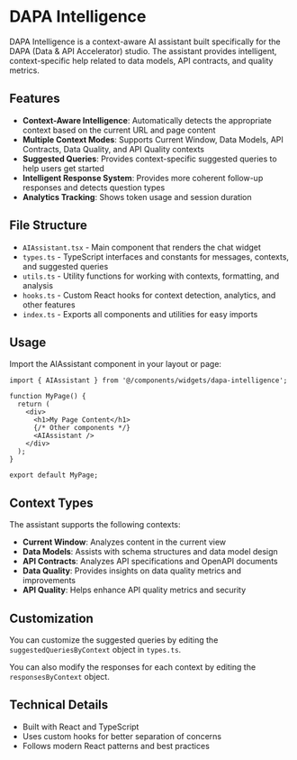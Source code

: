 # DAPA Intelligence

DAPA Intelligence is a context-aware AI assistant built specifically for the DAPA (Data & API Accelerator) studio. The assistant provides intelligent, context-specific help related to data models, API contracts, and quality metrics.

## Features

- **Context-Aware Intelligence**: Automatically detects the appropriate context based on the current URL and page content
- **Multiple Context Modes**: Supports Current Window, Data Models, API Contracts, Data Quality, and API Quality contexts
- **Suggested Queries**: Provides context-specific suggested queries to help users get started
- **Intelligent Response System**: Provides more coherent follow-up responses and detects question types
- **Analytics Tracking**: Shows token usage and session duration

## File Structure

- `AIAssistant.tsx` - Main component that renders the chat widget
- `types.ts` - TypeScript interfaces and constants for messages, contexts, and suggested queries
- `utils.ts` - Utility functions for working with contexts, formatting, and analysis
- `hooks.ts` - Custom React hooks for context detection, analytics, and other features
- `index.ts` - Exports all components and utilities for easy imports

## Usage

Import the AIAssistant component in your layout or page:

```tsx
import { AIAssistant } from '@/components/widgets/dapa-intelligence';

function MyPage() {
  return (
    <div>
      <h1>My Page Content</h1>
      {/* Other components */}
      <AIAssistant />
    </div>
  );
}

export default MyPage;
```

## Context Types

The assistant supports the following contexts:

- **Current Window**: Analyzes content in the current view
- **Data Models**: Assists with schema structures and data model design
- **API Contracts**: Analyzes API specifications and OpenAPI documents
- **Data Quality**: Provides insights on data quality metrics and improvements
- **API Quality**: Helps enhance API quality metrics and security

## Customization

You can customize the suggested queries by editing the `suggestedQueriesByContext` object in `types.ts`.

You can also modify the responses for each context by editing the `responsesByContext` object.

## Technical Details

- Built with React and TypeScript
- Uses custom hooks for better separation of concerns
- Follows modern React patterns and best practices